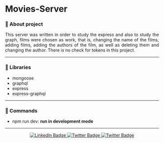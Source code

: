 # Movies-Server

### :pushpin: About project
<p align="justify">This server was written in order to study the express and also to study the graph, films were chosen as work, that is, changing the name of the films, adding films, adding the authors of the film, as well as deleting them and changing the author. There is no check for tokens in this project.</p>

---

### :book: Libraries

- mongoose
- graphql
- express
- express-graphql

---

### :pizza: Commands

- npm run dev: <strong>run in development mode</strong>


---

<div id="badges" align="center">  
<a href="https://www.linkedin.com/in/sinedviper"> 
<img src="https://img.shields.io/badge/LinkedIn-blue?style=for-the-badge&logo=linkedin&logoColor=white" alt="LinkedIn Badge"/> 
</a> 
<a href="https://www.instagram.com/sinedviper"> 
<img src="https://img.shields.io/badge/Instagram-orange?style=for-the-badge&logo=instagram&logoColor=white" alt="Twitter Badge"/> 
</a>
<a href="https://www.t.me/sinedviper"> 
<img src="https://img.shields.io/badge/Telegram-purple?style=for-the-badge&logo=telegram&logoColor=white" alt="Twitter Badge"/> 
</a>
</div>

